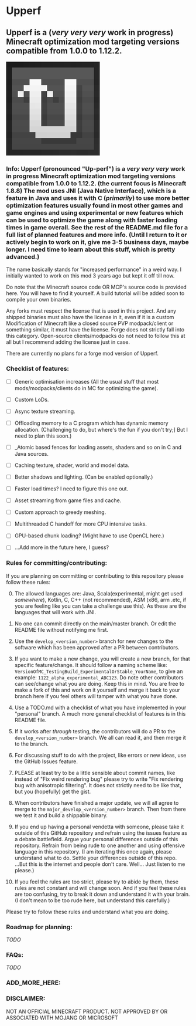 # Upperf 
## Upperf is a (*very very very* work in progress) Minecraft optimization mod targeting versions compatible from 1.0.0 to 1.12.2.

![The Upperf logo in a 256 by 256 resoulution.](https://github.com/Idkbuster40/Upperf/blob/master/upperf_logo_256.png) 

### Info: Upperf (pronounced "Up-perf") is a *very very very* work in progress Minecraft optimization mod targeting versions compatible from 1.0.0 to 1.12.2. (the current focus is Minecraft 1.8.8) The mod uses JNI (Java Native Interface), which is a feature in Java and uses it with C (_primarily_) to use more better optimization features usually found in most other games and game engines and using experimental or new features which can be used to optimize the game along with faster loading times in game overall. See the rest of the README.md file for a full list of planned features and more info. (Until I return to it or actively begin to work on it, give me 3-5 business days, maybe longer. I need time to learn about this stuff, which is pretty advanced.)

The name basically stands for "increased performance" in a weird way. I initially wanted to work on this mod 3 years ago but kept it off till now.

Do note that the Minecraft source code OR MCP's source code is provided here. You will have to find it yourself. A build tutorial will be added soon to compile your own binaries.

Any forks must respect the license that is used in this project. And any shipped binaries must also have the license in it, even if it is a custom Modification of Minecraft like a closed source PVP modpack/client or something similar, it must have the license. Forge does not strictly fall into this category. Open-source clients/modpacks do not need to follow this at all but I recommend adding the license just in case.

There are currently no plans for a forge mod version of Upperf.

### Checklist of features:
  - [ ] Generic optimisation increases (All the usual stuff that most mods/modpacks/clients do in MC for optimizing the game). 
  - [ ] Custom LoDs.
  - [ ] Async texture streaming.
  - [ ] Offloading memory to a C program which has dynamic memory allocation. (Challenging to do, but where's the fun if you don't try;] But I need to plan this soon.)
  - [ ] _Atomic based fences for loading assets, shaders and so on in C and Java sources.
  - [ ] Caching texture, shader, world and model data.
  - [ ] Better shadows and lighting. (Can be enabled optionally.)
  - [ ] Faster load times? I need to figure this one out.
  - [ ] Asset streaming from game files and cache.
  - [ ] Custom approach to greedy meshing.
  - [ ] Multithreaded C handoff for more CPU intensive tasks.
  - [ ] GPU-based chunk loading? (Might have to use OpenCL here.)
  - [ ] ...Add more in the future here, I guess?


### Rules for committing/contributing:
If you are planning on committing or contributing to this repository please follow these rules: 

  0. The allowed languages are: Java, Scala(experimental, might get used _somewhere_), Kotlin, C, C++ (not recommended), ASM (x86, arm .etc, if you are feeling like you can take a challenge use this). As these are the languages that will work with JNI.
  
  1. No one can commit directly on the main/master branch. Or edit the README file without notifying me first.
       
  2. Use the `develop_<version_number>` branch for new changes to the software which has been approved after a PR between contributors.
     
  3. If you want to make a new change, you will create a new branch, for that specific feature/change. It should follow a naming scheme
  like: `VersionOfMC_TestingBuild_ExperimentalOrStable_YourName`, to give an example: `1122_alpha_experimental_ABC123`. Do note other contributors can see/change what you are doing. Keep this in mind. You are free to make a fork of this and work on it yourself and merge it back to your branch here if you feel others will tamper with what you have done.

  4. Use a TODO.md with a checklist of what you have implemented in your "personal" branch. A much more general checklist of features is in this README file.
     
  5. If it works after _through_ testing, the contributors will do a PR to the `develop_<version_number>` branch. We all can read it, and then merge it to the branch.
  
  6. For discussing stuff to do with the project, like errors or new ideas, use the GitHub Issues feature.
 
  7. PLEASE at least try to be a little sensible about commit names, like instead of "Fix weird rendering bug" please try to write "Fix rendering bug with anisotropic filtering". It does not strictly need to be like that, but you (hopefully) get the gist.
  
  8. When contributors have finished a major update, we will all agree to merge to the `major_develop_<version_number>` branch. Then from there we test it and build a shippable binary.
     
  9. If you end up having a personal vendetta with someone, please take it outside of this GitHub repository and refrain using the issues feature as a debate battlefield. Argue your personal differences outside of this repository. Refrain from being rude to one another and using offensive language in this repository. (I am iterating this once again, please understand what to do. Settle your differences outside of this repo. ...But this is the internet and people don't care. Well... Just listen to me please.)
  
  10. If you feel the rules are too strict, please try to abide by them, these rules are not constant and will change soon. And if you feel these rules are too confusing, try to break it down and understand it with your brain. (I don't mean to be too rude here, but understand this carefully.)

Please try to follow these rules and understand what you are doing.

### Roadmap for planning:
_TODO_

### FAQs:
_TODO_

### ADD_MORE_HERE:

### DISCLAIMER:
NOT AN OFFICIAL MINECRAFT PRODUCT. NOT APPROVED BY OR ASSOCIATED WITH MOJANG OR MICROSOFT
